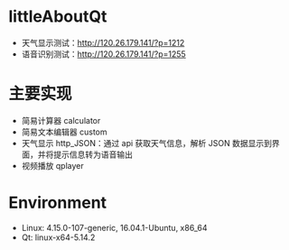 # littleAboutQt

- 天气显示测试：http://120.26.179.141/?p=1212
- 语音识别测试：http://120.26.179.141/?p=1255

# 主要实现

- 简易计算器 calculator
- 简易文本编辑器 custom
- 天气显示 http_JSON：通过 api 获取天气信息，解析 JSON 数据显示到界面，并将提示信息转为语音输出
- 视频播放 qplayer

# Environment
- Linux: 4.15.0-107-generic, 16.04.1-Ubuntu, x86_64
- Qt: linux-x64-5.14.2
